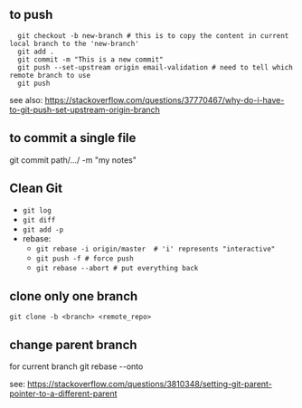 ## to push
```
  git checkout -b new-branch # this is to copy the content in current local branch to the 'new-branch'
  git add .
  git commit -m "This is a new commit"
  git push --set-upstream origin email-validation # need to tell which remote branch to use 
  git push 
```
see also: 
https://stackoverflow.com/questions/37770467/why-do-i-have-to-git-push-set-upstream-origin-branch

## to commit a single file 
git commit path/.../ -m "my notes"


## Clean Git
- `git log`
- `git diff`
- `git add -p`
- rebase:
  - `git rebase -i origin/master  # 'i' represents "interactive"`
  - `git push -f # force push `
  - `git rebase --abort # put everything back`
  
  
## clone only one branch
`git clone -b <branch> <remote_repo>`

## change parent branch
for current branch
git rebase --onto <new-parent> <old-parent>

see: https://stackoverflow.com/questions/3810348/setting-git-parent-pointer-to-a-different-parent
